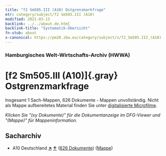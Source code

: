 ```yaml
---
title: "f2 Sm505.III (A10) Ostgrenzmarkfrage"
etr: category/subject/f2 Sm505.III (A10)
modified: 2021-03-13
backlink: ../../about.de.html
backlink-title: "Systematik-Übersicht"
fn-stub: about
x-canonical: https://pm20.zbw.eu/category/subject/s/f2_Sm505.III_(A10)
---
```


### Hamburgisches Welt-Wirtschafts-Archiv (HWWA)
# [f2 Sm505.III (A10)]{.gray}&#8201; Ostgrenzmarkfrage&#160; 




Insgesamt 1 Sach-Mappen, 626 Dokumente - Mappen unvollständig.
Nicht als Mappe aufbereitetes Material finden Sie unter [digitalisierte Microfilme](/film/h1_sh.de.html).

_Klicken Sie "(xy Dokumente)" für die Dokumentanzeige im DFG-Viewer und "(Mappe)" für Mappeninformation._

## Sacharchiv



- A10 Deutschland [**&nearr;**](../../../geo/i/126128/about.de.html "Deutschland (alle Mappen)") [**&uarr;**](../../../geo/about.de.html#A10 "Ländersystematik") (<a href="https://pm20.zbw.eu/dfgview/sh/126128,144344" title="über: Deutschland : Ostgrenzmarkfrage" target="_blank">626 Dokumente</a>) ([Mappe](../../../../folder/sh/1261xx/126128/1443xx/144344/about.de.html))


